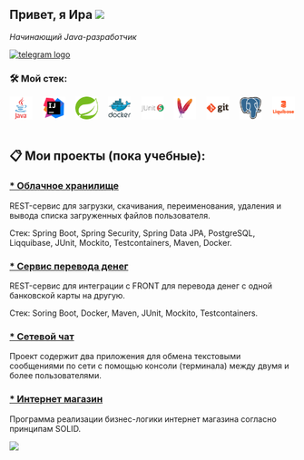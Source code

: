 <h2> Привет, я Ира <img src="https://media.giphy.com/media/mGcNjsfWAjY5AEZNw6/giphy.gif" width="50"></h2>

<p><em>Начинающий Java-разработчик</em></p> </a>
  <a href="https://t.me/Iren_Oleynik" target="_blank">
    <img src="https://img.shields.io/static/v1?message=Telegram&logo=telegram&label=&color=2CA5E0&logoColor=white&labelColor=&style=for-the-badge" height="25" alt="telegram logo"  />
  </a>

<h3 align="left">🛠 Мой стек:</h3>

<div align="left">
 <img src="https://github.com/devicons/devicon/blob/master/icons/java/java-original-wordmark.svg" height="40" alt="java logo"  />
 <img width="10" />
  <img src="https://github.com/devicons/devicon/blob/master/icons/intellij/intellij-original.svg" height="40" alt="intellij logo"  />
  <img width="10" />
  <img src="https://github.com/devicons/devicon/blob/master/icons/spring/spring-original.svg" height="40" alt="spring logo"  />
  <img width="10" />
  <img src="https://github.com/devicons/devicon/blob/master/icons/docker/docker-original-wordmark.svg" height="40" alt="docker logo"  />
  <img width="10" />
  <img src="https://github.com/devicons/devicon/blob/master/icons/junit/junit-original-wordmark.svg" height="40" alt="junit logo"  />
  <img width="10" />
  <img src="https://github.com/devicons/devicon/blob/master/icons/maven/maven-original.svg" height="40" alt="maven logo"  />
  <img width="10" />
  <img src="https://github.com/devicons/devicon/blob/master/icons/git/git-original-wordmark.svg" height="40" alt="git logo"  />
  <img width="10" />
  <img src="https://github.com/devicons/devicon/blob/master/icons/postgresql/postgresql-original.svg" height="40" alt="postgresql logo"  />
  <img width="10" />
  <img src="https://github.com/devicons/devicon/blob/master/icons/liquibase/liquibase-original-wordmark.svg" height="40" alt="postgresql logo"  />
  <img width="10" />

  ## :clipboard: Мои проекты (пока учебные):

  ### [* Облачное хранилище](https://github.com/IrinaOleynik/money-transfer)
  REST-сервис для загрузки, скачивания, переименования, удаления и вывода списка загруженных файлов пользователя.
  
  Стек: Spring Boot, Spring Security, Spring Data JPA, PostgreSQL, Liqquibase, JUnit, Mockito, Testcontainers, Maven, Docker.
  

  ### [* Сервис перевода денег](https://github.com/IrinaOleynik/money-transfer)
  REST-сервис для интеграции с FRONT для перевода денег с одной банковской карты на другую.
  
  Стек: Soring Boot, Docker, Maven,  JUnit, Mockito, Testcontainers.

  ### [* Сетевой чат](https://github.com/IrinaOleynik/NetworkChat.git)
  Проект содержит два приложения для обмена текстовыми сообщениями по сети с помощью консоли (терминала) между двумя и более пользователями.

  ### [* Интернет магазин](https://github.com/IrinaOleynik/SOLID_Shop.git)
  Программа реализации бизнес-логики интернет магазина согласно принципам SOLID.

  </a> <img src="https://media.giphy.com/media/VgCDAzcKvsR6OM0uWg/giphy.gif" width="50">
 
<!--
**IrinaOleynik/IrinaOleynik** is a ✨ _special_ ✨ repository because its `README.md` (this file) appears on your GitHub profile.
 <img src="https://cdn.jsdelivr.net/gh/devicons/devicon/icons/javascript/javascript-original.svg" height="40" alt="javascript logo"  />
Here are some ideas to get you started:

- 🔭 I’m currently working on ...
- 🌱 I’m currently learning ...
- 👯 I’m looking to collaborate on ...
- 🤔 I’m looking for help with ...
- 💬 Ask me about ...
- 📫 How to reach me: ...
- 😄 Pronouns: ...
- ⚡ Fun fact: ...
-->

